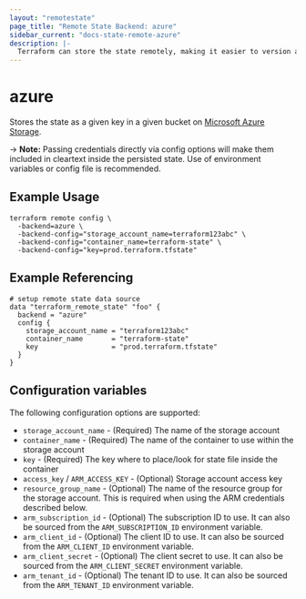 ```yaml
---
layout: "remotestate"
page_title: "Remote State Backend: azure"
sidebar_current: "docs-state-remote-azure"
description: |-
  Terraform can store the state remotely, making it easier to version and work with in a team.
---
```


# azure

Stores the state as a given key in a given bucket on [Microsoft Azure Storage](https://azure.microsoft.com/en-us/documentation/articles/storage-introduction/).

-> **Note:** Passing credentials directly via config options will
make them included in cleartext inside the persisted state.
Use of environment variables or config file is recommended.

## Example Usage

```
terraform remote config \
  -backend=azure \
  -backend-config="storage_account_name=terraform123abc" \
  -backend-config="container_name=terraform-state" \
  -backend-config="key=prod.terraform.tfstate"
```

## Example Referencing

```hcl
# setup remote state data source
data "terraform_remote_state" "foo" {
  backend = "azure"
  config {
    storage_account_name = "terraform123abc"
    container_name       = "terraform-state"
    key                  = "prod.terraform.tfstate"
  }
}
```

## Configuration variables

The following configuration options are supported:

 * `storage_account_name` - (Required) The name of the storage account
 * `container_name` - (Required) The name of the container to use within the storage account
 * `key` - (Required) The key where to place/look for state file inside the container
 * `access_key` / `ARM_ACCESS_KEY` - (Optional) Storage account access key
 * `resource_group_name` - (Optional) The name of the resource group for the storage account. This is required when using the ARM credentials described below.
 * `arm_subscription_id` - (Optional) The subscription ID to use. It can also
  be sourced from the `ARM_SUBSCRIPTION_ID` environment variable.
 * `arm_client_id` - (Optional) The client ID to use. It can also be sourced from
  the `ARM_CLIENT_ID` environment variable.
 * `arm_client_secret` - (Optional) The client secret to use. It can also be sourced from
  the `ARM_CLIENT_SECRET` environment variable.
 * `arm_tenant_id` - (Optional) The tenant ID to use. It can also be sourced from the
  `ARM_TENANT_ID` environment variable.
